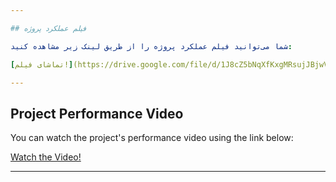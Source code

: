 ```yaml
---

## فیلم عملکرد پروژه

شما می‌توانید فیلم عملکرد پروژه را از طریق لینک زیر مشاهده کنید:

[تماشای فیلم!](https://drive.google.com/file/d/1J8cZ5bNqXfKxgMRsujJBjwVAtDwwCr9e/view)

---
```


## Project Performance Video

You can watch the project's performance video using the link below:

[Watch the Video!](https://drive.google.com/file/d/1J8cZ5bNqXfKxgMRsujJBjwVAtDwwCr9e/view)

---
